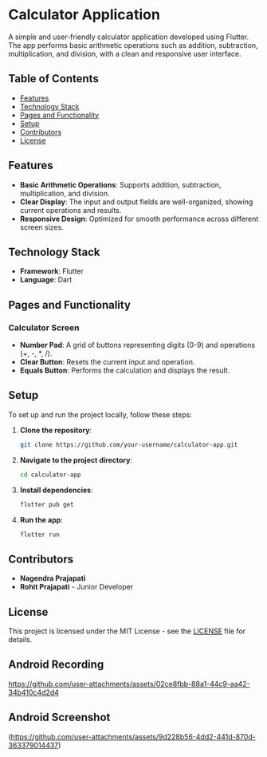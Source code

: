 


# Calculator Application

A simple and user-friendly calculator application developed using Flutter. The app performs basic arithmetic operations such as addition, subtraction, multiplication, and division, with a clean and responsive user interface.

## Table of Contents

- [Features](#features)
- [Technology Stack](#technology-stack)
- [Pages and Functionality](#pages-and-functionality)
- [Setup](#setup)
- [Contributors](#contributors)
- [License](#license)

## Features

- **Basic Arithmetic Operations**: Supports addition, subtraction, multiplication, and division.
- **Clear Display**: The input and output fields are well-organized, showing current operations and results.
- **Responsive Design**: Optimized for smooth performance across different screen sizes.

## Technology Stack

- **Framework**: Flutter
- **Language**: Dart

## Pages and Functionality

### Calculator Screen

- **Number Pad**: A grid of buttons representing digits (0-9) and operations (+, -, *, /).
- **Clear Button**: Resets the current input and operation.
- **Equals Button**: Performs the calculation and displays the result.

## Setup

To set up and run the project locally, follow these steps:

1. **Clone the repository**:

   ```bash
   git clone https://github.com/your-username/calculator-app.git
   ```

2. **Navigate to the project directory**:

   ```bash
   cd calculator-app
   ```

3. **Install dependencies**:

   ```bash
   flutter pub get
   ```

4. **Run the app**:

   ```bash
   flutter run
   ```

## Contributors

- **Nagendra Prajapati**
- **Rohit Prajapati** - Junior Developer

## License

This project is licensed under the MIT License - see the [LICENSE](LICENSE) file for details.


## Android Recording 


https://github.com/user-attachments/assets/02ce8fbb-88a1-44c9-aa42-34b410c4d2d4



## Android Screenshot

(https://github.com/user-attachments/assets/9d228b56-4dd2-441d-870d-363379014437)

